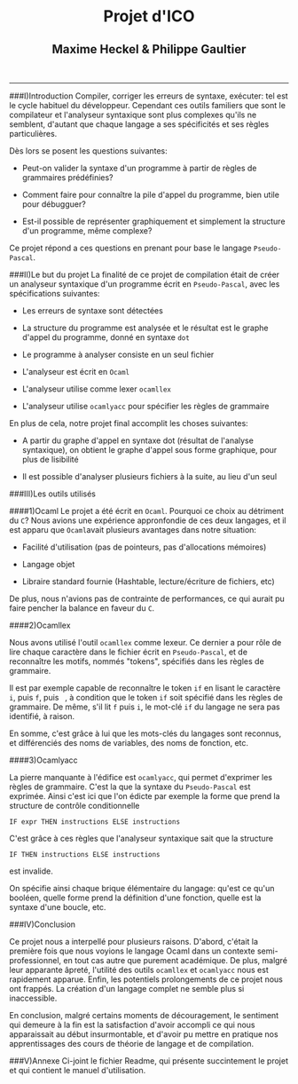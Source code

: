 <div style="text-align: center">
  <h1>Projet d'ICO</h1>
  
  <h2>Maxime Heckel & Philippe Gaultier</h2>
  
</div>
<br>
<hr>

###I)Introduction
Compiler, corriger les erreurs de syntaxe, exécuter: tel est le cycle habituel du développeur. Cependant ces outils familiers que sont le compilateur et l'analyseur syntaxique sont plus complexes qu'ils ne semblent, d'autant que chaque langage a ses spécificités et ses règles particulières.

Dès lors se posent les questions suivantes:

- Peut-on valider la syntaxe d'un programme à partir de règles de grammaires prédéfinies? 

- Comment faire pour connaître la pile d'appel du programme, bien utile pour débugguer? 

- Est-il possible de représenter graphiquement et simplement la structure d'un programme, même complexe?

 Ce projet répond a ces questions en prenant pour base le langage `Pseudo-Pascal`.
 

###II)Le but du projet
La finalité de ce projet de compilation était de créer un analyseur syntaxique d'un programme écrit en `Pseudo-Pascal`, avec les spécifications suivantes:

- Les erreurs de syntaxe sont détectées

- La structure du programme est analysée et le résultat est le graphe d'appel du programme, donné en syntaxe `dot`

- Le programme à analyser consiste en un seul fichier

- L'analyseur est écrit en `Ocaml`

- L'analyseur utilise comme lexer `ocamllex`

- L'analyseur utilise `ocamlyacc` pour spécifier les règles de grammaire

En plus de cela, notre projet final accomplit les choses suivantes:

- A partir du graphe d'appel en syntaxe dot (résultat de l'analyse syntaxique), on obtient le graphe d'appel sous forme graphique, pour plus de lisibilité

- Il est possible d'analyser plusieurs fichiers à la suite, au lieu d'un seul

###III)Les outils utilisés

####1)Ocaml
Le projet a été écrit en `Ocaml`. Pourquoi ce choix au détriment du `C`? Nous avions une expérience appronfondie de ces deux langages, et il est apparu que `Ocaml`avait plusieurs avantages dans notre situation:

- Facilité d'utilisation (pas de pointeurs, pas d'allocations mémoires)

- Langage objet

- Libraire standard fournie (Hashtable, lecture/écriture de fichiers, etc)

De plus, nous n'avions pas de contrainte de performances, ce qui aurait pu faire pencher la balance en faveur du `C`.

####2)Ocamllex

Nous avons utilisé l'outil `ocamllex` comme lexeur. Ce dernier a pour rôle de lire chaque caractère dans le fichier écrit en `Pseudo-Pascal`, et de reconnaître les motifs, nommés "tokens", spécifiés dans les règles de grammaire. 

Il est par exemple capable de reconnaître le token `if` en lisant le caractère `i`, puis `f`, puis ` `, à condition que le token `if` soit spécifié dans les règles de grammaire. De même, s'il lit `f` puis `i`, le mot-clé `if` du langage ne sera pas identifié, à raison.

 En somme, c'est grâce à lui que les mots-clés du langages sont reconnus, et différenciés des noms de variables, des noms de fonction, etc.

####3)Ocamlyacc

La pierre manquante à l'édifice est `ocamlyacc`, qui permet d'exprimer les règles de grammaire. C'est la que la syntaxe du `Pseudo-Pascal` est exprimée. Ainsi c'est ici que l'on édicte par exemple la forme que prend la structure de contrôle conditionnelle 

	IF expr THEN instructions ELSE instructions
	
C'est grâce à ces règles que l'analyseur syntaxique sait que la structure 

	IF THEN instructions ELSE instructions

est invalide.

On spécifie ainsi chaque brique élémentaire du langage: qu'est ce qu'un booléen, quelle forme prend la définition d'une fonction, quelle est la syntaxe d'une boucle, etc.
 


###IV)Conclusion

Ce projet nous a interpellé pour plusieurs raisons. D'abord, c'était la première fois que nous voyions le langage Ocaml dans un contexte semi-professionnel, en tout cas autre que purement académique. De plus, malgré leur apparante âpreté, l'utilité des outils `ocamllex` et `ocamlyacc` nous est rapidement apparue. Enfin, les potentiels prolongements de ce projet nous ont frappés. La création d'un langage complet ne semble plus si inaccessible. 

En conclusion, malgré certains moments de découragement, le sentiment qui demeure à la fin est la satisfaction d'avoir accompli ce qui nous apparaissait au début insurmontable, et d'avoir pu mettre en pratique nos apprentissages des cours de théorie de langage et de compilation. 

###V)Annexe
Ci-joint le fichier Readme, qui présente succintement le projet et qui contient le manuel d'utilisation.